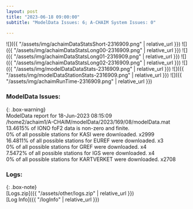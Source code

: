 ```yaml
---
layout: post
title: "2023-06-18 09:00:00"
subtitle: "ModelData Issues: 6; A-CHAIM System Issues: 0"

---
```


![]({{ "/assets/img/achaimDataStatsShort-2316909.png" | relative_url }})
![]({{ "/assets/img/achaimDataStatsLong00-2316909.png" | relative_url }})
![]({{ "/assets/img/achaimDataStatsLong01-2316909.png" | relative_url }})
![]({{ "/assets/img/achaimDataStatsLong02-2316909.png" | relative_url }})
![]({{ "/assets/img/modelDataDataStats-2316909.png" | relative_url }})
![]({{ "/assets/img/modelDataStationStats-2316909.png" | relative_url }})
![]({{ "/assets/img/achaimRunTime-2316909.png" | relative_url }})


### ModelData Issues:  
  
{: .box-warning}  
 ModelData report for 18-Jun-2023 08:15:09   
 /home2/achaim1/A-CHAIM/modelData/2023/169/08/modelData.mat   
 13.4615% of IONO foF2 data is non-zero and finite.   
 0% of all possible stations for KASI were downloaded. x2999   
 16.4811% of all possible stations for EUREF were downloaded. x3   
 0% of all possible stations for GREF were downloaded. x4   
 7.5472% of all possible stations for IGS were downloaded. x4   
 0% of all possible stations for KARTVERKET were downloaded. x2708   
  


### Logs:  
  
{: .box-note}  
[Logs.zip]({{ "/assets/other/logs.zip" | relative_url }})  
[Log Info]({{ "/logInfo" | relative_url }})  
